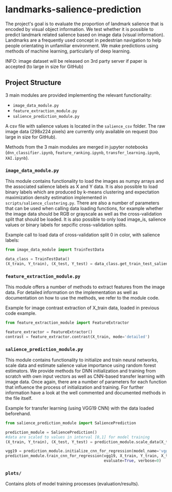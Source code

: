 # landmarks-salience-prediction
 
The project's goal is to evaluate the proportion of landmark salience that is encoded by visual object information. We test whether it is possible to predict landmark related salience based on image data (visual information). Landmarks are a frequently used concept in pedestrian navigation to help people orientating in unfamiliar environment. We make predictions using methods of machine learning, particularly of deep learning.

INFO: image dataset will be released on 3rd party server if paper is accepted (to large in size for GitHub)

## Project Structure

3 main modules are provided implementing the relevant functionality:
* `image_data_module.py`
* `feature_extraction_module.py`
* `salience_prediction_module.py`

A csv file with salience values is located in the `salience_csv` folder.
The raw image data (298x224 pixels) are currently only available on request (too large in size for GitHub).

Methods from the 3 main modules are merged in jupyter notebooks (`dnn_classifier.ipynb`, `feature_ranking.ipynb`, `transfer_learning.ipynb`, `XAI.ipynb`).

### `image_data_module.py`

This module contains functionality to load the images as numpy arrays and
the associated salience labels as X and Y data. It is also possible to load
binary labels which are produced by k-means clustering and expectation maximization density estimation
implemented in `scripts/salience_clustering.py`. There are also a number of
parameters that can be used when calling data loading functions, for example 
whether the image data should be RGB or grayscale as well as the cross-validation
split that should be loaded. It is also possible to only load image_is, salience values
or binary labels for sepcific cross-validation splits.

Example call to load data of cross-validation split 0 in color, with salience
labels:

```python
from image_data_module import TrainTestData

data_class = TrainTestData()
(X_train, Y_train), (X_test, Y_test) = data_class.get_train_test_salience(cv_name="0", gray=False)
```

### `feature_extraction_module.py`

This module offers a number of methods to extract features from the image data.
For detailed information on the implementation as well as documentation 
on how to use the methods, we refer to the module code.

Example for image contrast extraction of X_train data, loaded in previous code example.

```python
from feature_extraction_module import FeatureExtractor

feature_extractor = FeatureExtractor()
contrast = feature_extractor.contrast(X_train, mode='detailed')
```


### `salience_prediction_module.py`

This module contains functionality to initialize and train neural networks, scale data and estimate salience value importance using random forest estimators.
We provide methods for DNN initialization and training from scratch with own input vectors as well as CNN-based transfer learning with image data.
Once again, there are a number of parameters for each function that influence
the process of initialization and training. For further information have a look
at the well commented and documented methods in the file itself.

Example for transfer learning (using VGG19 CNN) with the data loaded beforehand.

```python
from salience_prediction_module import SaliencePrediction

prediction_module = SaliencePrediction()
#data are scaled to values in interval [0,1] for model training 
(X_train, Y_train), (X_test, Y_test) = prediction_module.scale_data(X_train, Y_train, X_test, Y_test, labels='regression')

vgg19 = prediction_module.initialize_cnn_for_regression(model_name='vgg19')
prediction_module.train_cnn_for_regression(vgg19, X_train, Y_train, X_test, Y_test, epochs=25, batch_size=16, save=False,
                                           evaluate=True, verbose=0)
```

### `plots/`

Contains plots of model training processes (evaluation/results).

